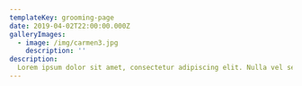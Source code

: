 ```yaml
---
templateKey: grooming-page
date: 2019-04-02T22:00:00.000Z
galleryImages:
  - image: /img/carmen3.jpg
    description: ''
description:
  Lorem ipsum dolor sit amet, consectetur adipiscing elit. Nulla vel sem eu nibh vulputate aliquet ac eget nibh. Integer sodales in ipsum id malesuada. In dui nibh, finibus in velit vel, venenatis volutpat nulla. Curabitur eget magna leo. Sed a lacus a leo tristique venenatis. Aliquam mattis diam augue, quis molestie augue placerat at. Sed semper dolor sem, at tincidunt lectus vehicula placerat. Class aptent taciti sociosqu ad litora torquent per conubia nostra, per inceptos himenaeos. Proin auctor neque id faucibus pharetra. Mauris rhoncus sagittis arcu ac vulputate.
---
```

